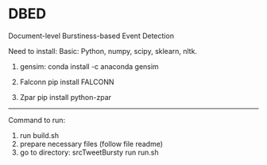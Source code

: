 # DBED 
Document-level Burstiness-based Event Detection

Need to install:
Basic: Python, numpy, scipy, sklearn, nltk.

1. gensim:
conda install -c anaconda gensim

2. Falconn
pip install FALCONN

3. Zpar
pip install python-zpar

-----------------------------------------
Command to run:
1. run build.sh
2. prepare necessary files (follow file readme)
3. go to directory: srcTweetBursty
    run run.sh
